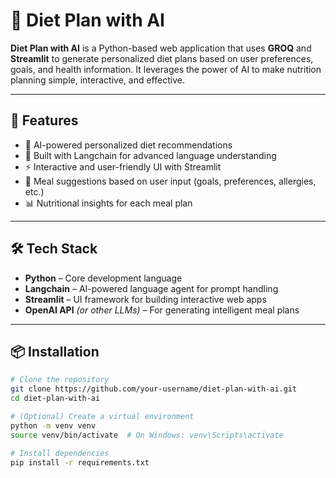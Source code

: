 # 🥗 Diet Plan with AI

**Diet Plan with AI** is a Python-based web application that uses **GROQ** and **Streamlit** to generate personalized diet plans based on user preferences, goals, and health information. It leverages the power of AI to make nutrition planning simple, interactive, and effective.

---

## 🚀 Features

- 🤖 AI-powered personalized diet recommendations
- 🧠 Built with Langchain for advanced language understanding
- ⚡ Interactive and user-friendly UI with Streamlit
- 🥦 Meal suggestions based on user input (goals, preferences, allergies, etc.)
- 📊 Nutritional insights for each meal plan

---

## 🛠️ Tech Stack

- **Python** – Core development language
- **Langchain** – AI-powered language agent for prompt handling
- **Streamlit** – UI framework for building interactive web apps
- **OpenAI API** *(or other LLMs)* – For generating intelligent meal plans

---

## 📦 Installation

```bash
# Clone the repository
git clone https://github.com/your-username/diet-plan-with-ai.git
cd diet-plan-with-ai

# (Optional) Create a virtual environment
python -m venv venv
source venv/bin/activate  # On Windows: venv\Scripts\activate

# Install dependencies
pip install -r requirements.txt

